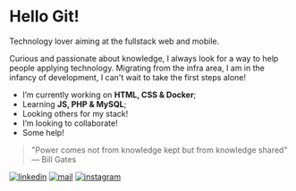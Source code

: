 # Hello Git!

Technology lover aiming at the fullstack web and mobile.

Curious and passionate about knowledge, I always look for a way to help people applying technology. Migrating from the infra area, I am in the infancy of development, I can't wait to take the first steps alone!

- I’m currently working on **HTML, CSS & Docker**;
- Learning **JS, PHP & MySQL**;
- Looking others for my stack!
- I’m looking to collaborate!
- Some help!

>"Power comes not from knowledge kept but from knowledge shared" ― Bill Gates


[![linkedin](https://img.shields.io/badge/-jeanrodrigop-informational?style=flat&logo=linkedin&logoColor=white)](https://www.linkedin.com/in/jeanrodrigop/?locale=en_US) 
[![mail](https://img.shields.io/badge/-jeanrodrigo__p-informational?style=flat&logo=microsoft-outlook&logoColor=white)](mailto:jeanrodrigo_p@outlook.com) 
[![instagram](https://img.shields.io/badge/-@jrodrigo.p-informational?style=flat&logo=instagram&logoColor=white)](https://www.instagram.com/jrodrigo.p) 
